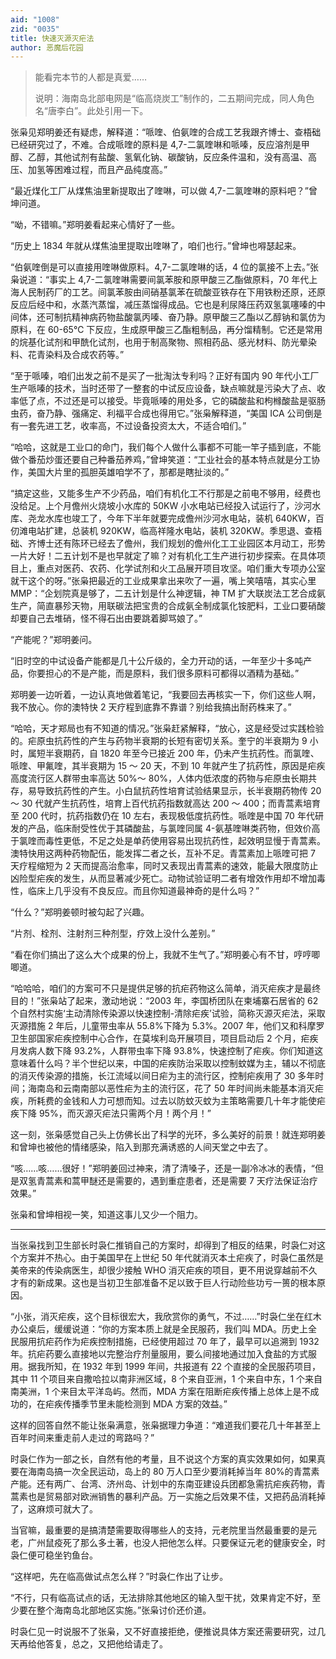```yaml
---
aid: "1008"
zid: "0035"
title: 快速灭源灭疟法
author: 恶魔后花园
---
```


> 能看完本节的人都是真爱……
>
> 说明：海南岛北部电网是“临高烧炭工”制作的，二五期间完成，同人角色名“唐李白”。此处引用一下。

张枭见郑明姜还有疑虑，解释道：“哌喹、伯氨喹的合成工艺我跟齐博士、查梧础已经研究过了，不难。合成哌喹的原料是 4,7-二氯喹啉和哌嗪，反应溶剂是甲醇、乙醇，其他试剂有盐酸、氢氧化钠、碳酸钠，反应条件温和，没有高温、高压、加氢等困难过程，而且产品纯度高。”

“最近煤化工厂从煤焦油里新提取出了喹啉，可以做 4,7-二氯喹啉的原料吧？”曾坤问道。

“呦，不错嘛。”郑明姜看起来心情好了一些。

“历史上 1834 年就从煤焦油里提取出喹啉了，咱们也行。”曾坤也嘚瑟起来。

“伯氨喹倒是可以直接用喹啉做原料。4,7-二氯喹啉的话，4 位的氯接不上去。”张枭说道：“事实上 4,7-二氯喹啉需要间氯苯胺和原甲酸三乙酯做原料，70 年代上海人民制药厂的工艺。间氯苯胺由间硝基氯苯在硫酸亚铁存在下用铁粉还原，还原反应后经中和，水蒸汽蒸馏，减压蒸馏得成品。它也是利尿降压药双氢氯噻嗪的中间体，还可制抗精神病药物盐酸氯丙嗪、奋乃静。原甲酸三乙酯以乙醇钠和氯仿为原料，在 60-65℃ 下反应，生成原甲酸三乙酯粗制品，再分馏精制。它还是常用的烷基化试剂和甲酰化试剂，也用于制高聚物、照相药品、感光材料、防光晕染料、花青染料及合成农药等。”

“至于哌嗪，咱们出发之前不是买了一批淘汰专利吗？正好有国内 90 年代小工厂生产哌嗪的技术，当时还带了一整套的中试反应设备，缺点嘛就是污染大了点、收率低了点，不过还是可以接受。毕竟哌嗪的用处多，它的磷酸盐和枸橼酸盐是驱肠虫药，奋乃静、强痛定、利福平合成也得用它。”张枭解释道，“美国 ICA 公司倒是有一套先进工艺，收率高，不过设备投资太大，不适合咱们。”

“哈哈，这就是工业口的命门，我们每个人做什么事都不可能一竿子插到底，不能做个番茄炒蛋还要自己种番茄养鸡，”曾坤笑道：“工业社会的基本特点就是分工协作，美国大片里的孤胆英雄咱学不了，那都是瞎扯淡的。”

“搞定这些，又能多生产不少药品，咱们有机化工不行那是之前电不够用，经费也没给足。上个月儋州火烧坡小水库的 50KW 小水电站已经投入试运行了，沙河水库、尧龙水库也竣工了，今年下半年就要完成儋州沙河水电站，装机 640KW，百仞滩电站扩建，总装机 920KW，临高祥隆水电站，装机 320KW。季思退、查梧础、齐博士还有陈环已经去了儋州，我们规划的儋州化工工业园区本月动工，形势一片大好！二五计划不是也早就定了嘛？对有机化工生产进行初步探索。在具体项目上，重点对医药、农药、化学试剂和火工品展开项目攻坚。咱们重大专项办公室就干这个的呀。”张枭把最近的工业成果拿出来吹了一遍，嘴上笑嘻嘻，其实心里 MMP：“企划院真是够了，二五计划是什么神逻辑，神 TM 扩大联炭法工艺合成氨生产，简直暴殄天物，用联碳法把宝贵的合成氨全制成氯化铵肥料，工业口要硝酸却要自己去堆硝，怪不得石出由要跳着脚骂娘了。”

“产能呢？”郑明姜问。

“旧时空的中试设备产能都是几十公斤级的，全力开动的话，一年至少十多吨产品，你要担心的不是产能，而是原料，我们很多原料可都得以酒精为基础。”

郑明姜一边听着，一边认真地做着笔记，“我要回去再核实一下，你们这些人啊，我不放心。你的澳特快 2 天疗程到底靠不靠谱？别给我搞出耐药株来了。”

“哈哈，天才郑局也有不知道的情况。”张枭赶紧解释，“放心，这是经受过实践检验的。疟原虫抗药性的产生与药物半衰期的长短有密切关系。奎宁的半衰期为 9 小时，属短半衰期药，自 1820 年至今已接近 200 年，仍未产生抗药性。而氯喹、哌喹、甲氟喹，其半衰期为 15 ～ 20 天，不到 10 年就产生了抗药性，原因是疟疾高度流行区人群带虫率高达 50%～ 80%，人体内低浓度的药物与疟原虫长期共存，易导致抗药性的产生。小白鼠抗药性培育试验结果显示，长半衰期药物传 20 ～ 30 代就产生抗药性，培育上百代抗药指数就高达 200 ～ 400；而青蒿素培育至 200 代时，抗药指数仍在 10 左右，表现极低度抗药性。哌喹是中国 70 年代研发的产品，临床耐受性优于其磷酸盐，与氯喹同属 4-氨基喹啉类药物，但效价高于氯喹而毒性更低，不足之处是单药使用容易出现抗药性，起效明显慢于青蒿素。澳特快用这两种药物配伍，能发挥二者之长，互补不足。青蒿素加上哌喹可把 7 天疗程缩短为 2 天而提高治愈率，同时又表现出青蒿素的速效，能最大限度防止凶险型疟疾的发生，从而显著减少死亡。动物试验证明二者有增效作用却不增加毒性，临床上几乎没有不良反应。而且你知道最神奇的是什么吗？”

“什么？”郑明姜顿时被勾起了兴趣。

“片剂、栓剂、注射剂三种剂型，疗效上没什么差别。”

“看在你们搞出了这么大个成果的份上，我就不生气了。”郑明姜心有不甘，哼哼唧唧道。

“哈哈哈，咱们的方案可不只是提供足够的抗疟药物这么简单，消灭疟疾才是最终目的！”张枭站了起来，激动地说：“2003 年，李国桥团队在柬埔寨石居省的 62 个自然村实施‘主动清除传染源以快速控制-清除疟疾’试验，简称灭源灭疟法，采取灭源措施 2 年后，儿童带虫率从 55.8%下降为 5.3%。2007 年，他们又和科摩罗卫生部国家疟疾控制中心合作，在莫埃利岛开展项目，项目启动后 2 个月，疟疾月发病人数下降 93.2%，人群带虫率下降 93.8%，快速控制了疟疾。你们知道这意味着什么吗？半个世纪以来，中国的疟疾防治采取以控制蚊媒为主，辅以不彻底的消灭传染源的措施，长江流域以间日疟为主的流行区，控制疟疾用了 30 多年时间；海南岛和云南南部以恶性疟为主的流行区，花了 50 年时间尚未能基本消灭疟疾，所耗费的金钱和人力可想而知。过去以防蚊灭蚊为主策略需要几十年才能使疟疾下降 95%，而灭源灭疟法只需两个月！两个月！”

这一刻，张枭感觉自己头上仿佛长出了科学的光环，多么美好的前景！就连郑明姜和曾坤也被他的情绪感染，陷入到那充满诱惑的人间天堂之中去了。

“咳……咳……很好！”郑明姜回过神来，清了清嗓子，还是一副冷冰冰的表情，“但是双氢青蒿素和蒿甲醚还是需要的，遇到重症患者，还是需要 7 天疗法保证治疗效果。”

张枭和曾坤相视一笑，知道这事儿又少一个阻力。

---

当张枭找到卫生部长时袅仁推销自己的方案时，却得到了相反的结果，时袅仁对这个方案并不热心。由于美国早在上世纪 50 年代就消灭本土疟疾了，时袅仁虽然是美帝来的传染病医生，却很少接触 WHO 消灭疟疾的项目，更不用说穿越前不久才有的新成果。这也是当初卫生部准备不足以致于巨人行动险些功亏一篑的根本原因。

“小张，消灭疟疾，这个目标很宏大，我欣赏你的勇气，不过……”时袅仁坐在红木办公桌后，缓缓说道：“你的方案本质上就是全民服药，我们叫 MDA。历史上全民服用抗疟药作为疟疾控制措施，已经使用超过 70 年了，最早可以追溯到 1932 年。抗疟药要么直接地以完整治疗剂量服用，要么间接地通过加入食盐的方式服用。据我所知，在 1932 年到 1999 年间，共报道有 22 个直接的全民服药项目，其中 11 个项目来自撒哈拉以南非洲区域，8 个来自亚洲，1 个来自中东，1 个来自南美洲，1 个来目太平洋岛屿。然而，MDA 方案在阻断疟疾传播上总体上是不成功的，在疟疾传播季节里未能检测到 MDA 方案的效益。”

这样的回答自然不能让张枭满意，张枭据理力争道：“难道我们要花几十年甚至上百年时间来重走前人走过的弯路吗？”

时袅仁作为一部之长，自然有他的考量，且不说这个方案的真实效果如何，如果真要在海南岛搞一次全民运动，岛上的 80 万人口至少要消耗掉当年 80%的青蒿素产能。还有两广、台湾、济州岛、计划中的东南亚建设兵团都急需抗疟疾药物，青蒿素也是贸易部对欧洲销售的暴利产品。万一实施之后效果不佳，又把药品消耗掉了，这麻烦可就大了。

当官嘛，最重要的是搞清楚需要取得哪些人的支持，元老院里当然最重要的是元老，广州鼠疫死了那么多土著，也没人把他怎么样。只要保证元老的健康安全，时袅仁便可稳坐钓鱼台。

“这样吧，先在临高做试点怎么样？”时袅仁作出了让步。

“不行，只有临高试点的话，无法排除其他地区的输入型干扰，效果肯定不好，至少要在整个海南岛北部地区实施。”张枭讨价还价道。

时袅仁见一时说服不了张枭，又不好直接拒绝，便推说具体方案还需要研究，过几天再给他答复，总之，又把他给请走了。
